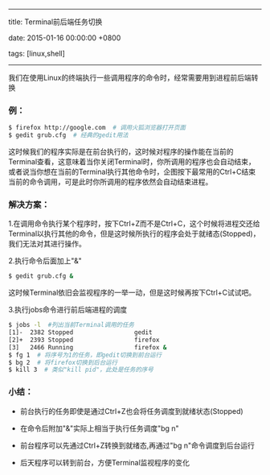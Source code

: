 
---

title: Terminal前后端任务切换

date: 2015-01-16 00:00:00 +0800

tags: [linux,shell]

---

我们在使用Linux的终端执行一些调用程序的命令时，经常需要用到进程前后端转换

<a name="k3e3de"></a>
### [](#k3e3de)例：

```bash
$ firefox http://google.com  # 调用火狐浏览器打开页面
$ gedit grub.cfg  # 经典的gedit用法
```

这时候我们的程序实际是在前台执行的，这时候对程序的操作能在当前的Terminal查看，这意味着当你关闭Terminal时，你所调用的程序也会自动结束，或者说当你想在当前的Terminal执行其他命令时，企图按下最常用的Ctrl+C结束当前的命令调用，可是此时你所调用的程序依然会自动结束进程。

<!-- more -->

<a name="g2o8fm"></a>
### [](#g2o8fm)解决方案：

1.在调用命令执行某个程序时，按下Ctrl+Z而不是Ctrl+C，这个时候将进程交还给Terminal以执行其他的命令，但是这时候所执行的程序会处于就绪态(Stopped)，我们无法对其进行操作。

2.执行命令后面加上"&"

```bash
$ gedit grub.cfg &
```

这时候Terminal依旧会监视程序的一举一动，但是这时候再按下Ctrl+C试试吧。

3.执行jobs命令进行前后端进程的调度

```bash
$ jobs -l  #列出当前Terminal调用的任务
[1]-  2382 Stopped                 gedit
[2]+  2393 Stopped                 firefox
[3]   2466 Running                 firefox &
$ fg 1  # 将序号为1的任务，即gedit切换到前台运行
$ bg 2  # 将firefox切换到后台运行
$ kill 3  # 类似"kill pid"，此处是任务的序号
```

<a name="tlqvxm"></a>
### [](#tlqvxm)小结：

- 前台执行的任务即使是通过Ctrl+Z也会将任务调度到就绪状态(Stopped)

- 在命令后附加"&"实际上相当于执行任务调度"bg n"

- 前台程序可以先通过Ctrl+Z转换到就绪态,再通过"bg n"命令调度到后台运行

- 后天程序可以转到前台，方便Terminal监视程序的变化



